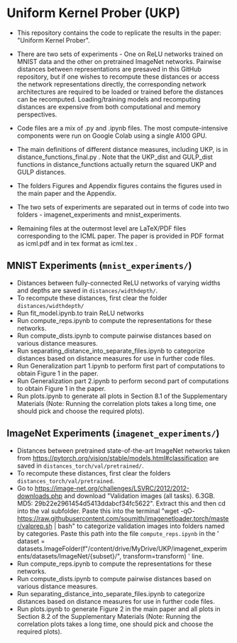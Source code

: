 # Uniform Kernel Prober (UKP)

* This repository contains the code to replicate the results in the paper: "Uniform Kernel Prober".

* There are two sets of experiments - One on ReLU networks trained on MNIST data and the other on pretrained ImageNet networks. Pairwise distances between representations are presaved in this GitHub repository, but if one wishes to recompute these distances or access the network representations directly, the corresponding network architectures are required to be loaded or trained before the distances can be recomputed. Loading/training models and recomputing distances are expensive from both computational and memory perspectives.

* Code files are a mix of .py and .ipynb files. The most compute-intensive components were run on Google Colab using a single A100 GPU.

* The main definitions of different distance measures, including UKP, is in distance_functions_final.py . Note that the UKP_dist and GULP_dist functions in distance_functions actually return the squared UKP and GULP distances.

* The folders Figures and Appendix figures contains the figures used in the main paper and the Appendix.

* The two sets of experiments are separated out in terms of code into two folders - imagenet_experiments and mnist_experiments.

* Remaining files at the outermost level are LaTeX/PDF files corresponding to the ICML paper. The paper is provided in PDF format as icml.pdf and in tex format as icml.tex . 

## MNIST Experiments (`mnist_experiments/`)
* Distances between fully-connected ReLU networks of varying widths and depths are saved in `distances/widthdepth/`.
* To recompute these distances, first clear the folder `distances/widthdepth/`
* Run fit_model.ipynb.to train ReLU networks
* Run compute_reps.ipynb to compute the representations for these networks.
* Run compute_dists.ipynb to compute pairwise distances based on various distance measures.
* Run separating_distance_into_separate_files.ipynb to categorize distances based on distance measures for use in further code files.
* Run Generalization part 1.ipynb to perform first part of computations to obtain Figure 1 in the paper.
* Run Generalization part 2.ipynb to perform second part of computations to obtain Figure 1 in the paper.
* Run plots.ipynb to generate all plots in Section 8.1 of the Supplementary Materials (Note: Running the correlation plots takes a long time, one should pick and choose the required plots).

## ImageNet Experiments (`imagenet_experiments/`)
* Distances between pretrained state-of-the-art ImageNet networks taken from https://pytorch.org/vision/stable/models.html#classification are saved in `distances_torch/val/pretrained/`.
* To recompute these distances, first clear the folders `distances_torch/val/pretrained`.
* Go to https://image-net.org/challenges/LSVRC/2012/2012-downloads.php and download "Validation images (all tasks). 6.3GB. MD5: 29b22e2961454d5413ddabcf34fc5622". Extract this and then cd into the val subfolder. Paste this into the terminal "wget -qO- https://raw.githubusercontent.com/soumith/imagenetloader.torch/master/valprep.sh | bash" to categorize validation images into folders named by categories. Paste this path into the file `compute_reps.ipynb` in the ' dataset = datasets.ImageFolder(f"/content/drive/MyDrive/UKP/imagenet_experiments/datasets/ImageNet/{subset}/", transform=transform) ' line. 
* Run compute_reps.ipynb to compute the representations for these networks.
* Run compute_dists.ipynb to compute pairwise distances based on various distance measures.
* Run separating_distance_into_separate_files.ipynb to categorize distances based on distance measures for use in further code files.
* Run plots.ipynb to generate Figure 2 in the main paper and all plots in Section 8.2 of the Supplementary Materials (Note: Running the correlation plots takes a long time, one should pick and choose the required plots).
